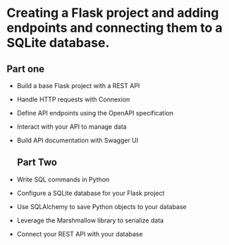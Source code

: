# Creating a Flask project and adding endpoints and connecting them to a SQLite database.
## Part **one**
* Build a base Flask project with a REST API
* Handle HTTP requests with Connexion
* Define API endpoints using the OpenAPI specification
* Interact with your API to manage data
* Build API documentation with Swagger UI

    ## Part **Two**
* Write SQL commands in Python
* Configure a SQLite database for your Flask project
* Use SQLAlchemy to save Python objects to your database
* Leverage the Marshmallow library to serialize data
* Connect your REST API with your database
